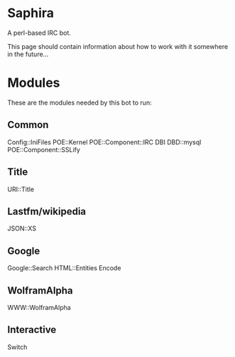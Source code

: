 Saphira
=======

A perl-based IRC bot.

This page should contain information about how to work with it somewhere in the future...

Modules
=======

These are the modules needed by this bot to run:

Common
------
Config::IniFiles
POE::Kernel
POE::Component::IRC
DBI
DBD::mysql
POE::Component::SSLify

Title 
-----
URI::Title

Lastfm/wikipedia
----------------
JSON::XS

Google
------
Google::Search
HTML::Entities
Encode

WolframAlpha
------------
WWW::WolframAlpha

Interactive
-----------
Switch
